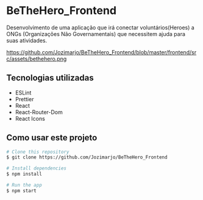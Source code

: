 # BeTheHero_Frontend
Desenvolvimento de uma aplicação que irá conectar voluntários(Heroes) a ONGs (Organizações Não Governamentais) que necessitem ajuda para suas atividades.

https://github.com/Jozimarjo/BeTheHero_Frontend/blob/master/frontend/src/assets/bethehero.png

## Tecnologias utilizadas

- ESLint
- Prettier
- React
- React-Router-Dom
- React Icons

## Como usar este projeto

```bash
# Clone this repository
$ git clone https://github.com/Jozimarjo/BeTheHero_Frontend

# Install dependencies
$ npm install

# Run the app
$ npm start
```
